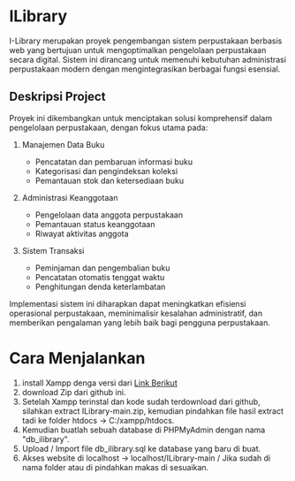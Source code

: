 # ILibrary
I-Library merupakan proyek pengembangan sistem perpustakaan berbasis web yang bertujuan untuk mengoptimalkan pengelolaan perpustakaan secara digital. Sistem ini dirancang untuk memenuhi kebutuhan administrasi perpustakaan modern dengan mengintegrasikan berbagai fungsi esensial.

## Deskripsi Project
Proyek ini dikembangkan untuk menciptakan solusi komprehensif dalam pengelolaan perpustakaan, dengan fokus utama pada:

1. Manajemen Data Buku
    - Pencatatan dan pembaruan informasi buku
    - Kategorisasi dan pengindeksan koleksi
    - Pemantauan stok dan ketersediaan buku

2. Administrasi Keanggotaan
    - Pengelolaan data anggota perpustakaan
    - Pemantauan status keanggotaan
    - Riwayat aktivitas anggota

3. Sistem Transaksi
    - Peminjaman dan pengembalian buku
    - Pencatatan otomatis tenggat waktu
    - Penghitungan denda keterlambatan

Implementasi sistem ini diharapkan dapat meningkatkan efisiensi operasional perpustakaan, meminimalisir kesalahan administratif, dan memberikan pengalaman yang lebih baik bagi pengguna perpustakaan.

# Cara Menjalankan
1. install Xampp denga versi dari [Link Berikut](https://sourceforge.net/projects/xampp/files/XAMPP%20Windows/5.6.40/xampp-windows-x64-5.6.40-1-VC11-installer.exe/download)
2. download Zip dari github ini.
3. Setelah Xampp terinstal dan kode sudah terdownload dari github, silahkan extract ILibrary-main.zip, kemudian pindahkan file hasil extract tadi ke folder htdocs -> C:/xampp/htdocs.
4. Kemudian buatlah sebuah database di PHPMyAdmin dengan nama "db_ilibrary".
5. Upload / Import file db_ilibrary.sql ke database yang baru di buat.
6. Akses website di localhost -> localhost/ILibrary-main / Jika sudah di nama folder atau di pindahkan makas di sesuaikan.
